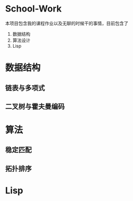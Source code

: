 # School-Work

本项目包含我的课程作业以及无聊的时候干的事情，目前包含了

1. 数据结构
2. 算法设计
3. Lisp

# 数据结构

## 链表与多项式

## 二叉树与霍夫曼编码

# 算法

## 稳定匹配

## 拓扑排序

# Lisp


